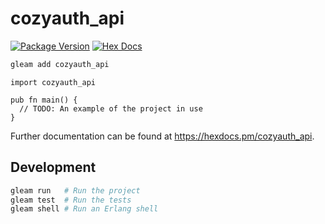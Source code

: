 # cozyauth_api

[![Package Version](https://img.shields.io/hexpm/v/cozyauth_api)](https://hex.pm/packages/cozyauth_api)
[![Hex Docs](https://img.shields.io/badge/hex-docs-ffaff3)](https://hexdocs.pm/cozyauth_api/)

```sh
gleam add cozyauth_api
```
```gleam
import cozyauth_api

pub fn main() {
  // TODO: An example of the project in use
}
```

Further documentation can be found at <https://hexdocs.pm/cozyauth_api>.

## Development

```sh
gleam run   # Run the project
gleam test  # Run the tests
gleam shell # Run an Erlang shell
```
